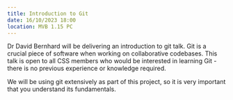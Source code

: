 ```yaml
---
title: Introduction to Git
date: 16/10/2023 18:00
location: MVB 1.15 PC
---
```

Dr David Bernhard will be delivering an introduction to git talk. Git is a crucial piece of software when working on collaborative codebases. This talk is open to all CSS members who would be interested in learning Git - there is no previous experience or knowledge required.

We will be using git extensively as part of this project, so it is very important that you understand its fundamentals.
